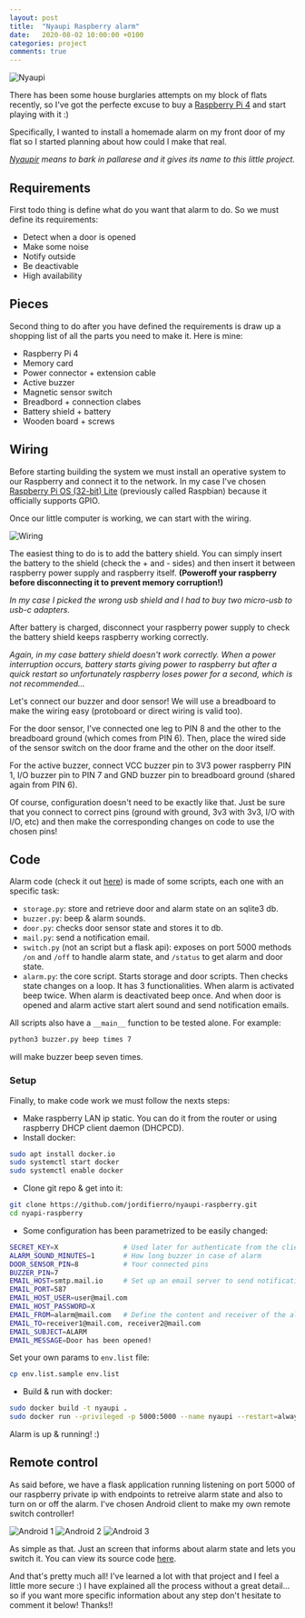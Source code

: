 ```yaml
---
layout: post
title:  "Nyaupi Raspberry alarm"
date:   2020-08-02 10:00:00 +0100
categories: project
comments: true
---
```


![Nyaupi](/assets/images/nyaupi_art.png)

There has been some house burglaries attempts on my block of flats recently,
so I've got the perfecte excuse to buy a
[Raspberry Pi 4](https://www.raspberrypi.org/products/raspberry-pi-4-model-b/)
and start playing with it :)

Specifically, I wanted to install a homemade alarm on my front door of my flat
so I started planning about how could I make that real.

_[Nyaupir](https://llaor.com/llengua/diccionari/mots/nyaupir)
means to bark in pallarese and it gives its name to this little project._

## Requirements

First todo thing is define what do you want that alarm to do.
So we must define its requirements:

* Detect when a door is opened
* Make some noise
* Notify outside
* Be deactivable
* High availability

## Pieces

Second thing to do after you have defined the requirements
is draw up a shopping list of all the parts you need to make it.
Here is mine:

* Raspberry Pi 4
* Memory card
* Power connector + extension cable
* Active buzzer
* Magnetic sensor switch
* Breadbord + connection clabes
* Battery shield + battery
* Wooden board + screws

## Wiring

Before starting building the system we must install
an operative system to our Raspberry and connect it to the network.
In my case I've chosen
[Raspberry Pi OS (32-bit) Lite](https://www.raspberrypi.org/downloads/raspberry-pi-os/)
(previously called Raspbian)
because it officially supports GPIO.

Once our little computer is working,
we can start with the wiring.

![Wiring](/assets/images/nyaupi_wiring.png)

The easiest thing to do is to add the battery shield.
You can simply insert the battery to the shield (check the + and - sides)
and then insert it between raspberry power supply and raspberry itself.
**(Poweroff your raspberry before disconnecting it to prevent memory corruption!)**

_In my case I picked the wrong usb shield and I had to buy two micro-usb to usb-c adapters._

After battery is charged, disconnect your raspberry power supply 
to check the battery shield keeps raspberry working correctly.

_Again, in my case battery shield doesn't work correctly.
When a power interruption occurs, battery starts giving power to raspberry
but after a quick restart so unfortunately raspberry loses power for a second,
which is not recommended..._

Let's connect our buzzer and door sensor!
We will use a breadboard to make the wiring easy (protoboard or direct wiring is valid too).

For the door sensor, I've connected one leg to PIN 8 and
the other to the breadboard ground (which comes from PIN 6).
Then, place the wired side of the sensor switch on the door frame
and the other on the door itself.

For the active buzzer, connect VCC buzzer pin to 3V3 power raspberry PIN 1,
I/O buzzer pin to PIN 7 and GND buzzer pin to breadboard ground (shared again from PIN 6).

Of course, configuration doesn't need to be exactly like that.
Just be sure that you connect to correct pins (ground with ground, 3v3 with 3v3, I/O with I/O, etc)
and then make the corresponding changes on code to use the chosen pins!

## Code

Alarm code (check it out [here](https://github.com/jordifierro/nyaupi-raspberry))
is made of some scripts, each one with an specific task:
* `storage.py`: store and retrieve door and alarm state on an sqlite3 db.
* `buzzer.py`: beep & alarm sounds.
* `door.py`: checks door sensor state and stores it to db.
* `mail.py`: send a notification email.
* `switch.py` (not an script but a flask api):
exposes on port 5000 methods `/on` and `/off` to handle alarm state,
and `/status` to get alarm and door state.
* `alarm.py`: the core script. Starts storage and door scripts. Then checks state changes on a loop.
It has 3 functionalities. When alarm is activated beep twice. When alarm is deactivated beep once.
And when door is opened and alarm active start alert sound and send notification emails.

All scripts also have a `__main__` function to be tested alone. For example:
```bash
python3 buzzer.py beep times 7
```
will make buzzer beep seven times.

### Setup

Finally, to make code work we must follow the nexts steps:

* Make raspberry LAN ip static. You can do it from the router or using raspberry DHCP client daemon (DHCPCD).
* Install docker:
```bash
sudo apt install docker.io
sudo systemctl start docker
sudo systemctl enable docker
```
* Clone git repo & get into it:
```bash
git clone https://github.com/jordifierro/nyaupi-raspberry.git
cd nyapi-raspberry
```
* Some configuration has been parametrized to be easily changed:
```bash
SECRET_KEY=X                # Used later for authenticate from the client
ALARM_SOUND_MINUTES=1       # How long buzzer in case of alarm
DOOR_SENSOR_PIN=8           # Your connected pins
BUZZER_PIN=7
EMAIL_HOST=smtp.mail.io     # Set up an email server to send notifications and paste config here
EMAIL_PORT=587
EMAIL_HOST_USER=user@mail.com
EMAIL_HOST_PASSWORD=X
EMAIL_FROM=alarm@mail.com   # Define the content and receiver of the alarm notification email
EMAIL_TO=receiver1@mail.com, receiver2@mail.com
EMAIL_SUBJECT=ALARM
EMAIL_MESSAGE=Door has been opened!
```
Set your own params to `env.list` file:
```bash
cp env.list.sample env.list
```
* Build & run with docker:
```bash
sudo docker build -t nyaupi .
sudo docker run --privileged -p 5000:5000 --name nyaupi --restart=always -d -t nyaupi
```

Alarm is up & running! :)

## Remote control

As said before, we have a flask application running listening on port 5000 of our raspberry private ip
with endpoints to retreive alarm state and also to turn on or off the alarm.
I've chosen Android client to make my own remote switch controller!

![Android 1](/assets/images/nyaupi_android_1.png)
![Android 2](/assets/images/nyaupi_android_2.png)
![Android 3](/assets/images/nyaupi_android_3.png)

As simple as that. Just an screen that informs about alarm state and lets you switch it.
You can view its source code [here](https://github.com/jordifierro/nyaupi-android).

And that's pretty much all! I've learned a lot with that project and I feel a little more secure :)
I have explained all the process without a great detail...
so if you want more specific information about any step don't hesitate to comment it below!
Thanks!!
